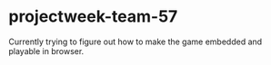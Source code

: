 ﻿# projectweek-team-57
Currently trying to figure out how to make the game embedded and playable in browser.
